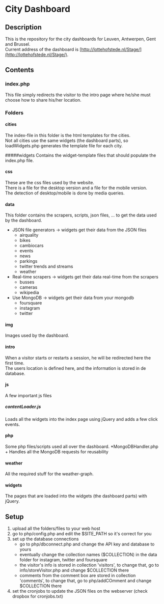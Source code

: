 # City Dashboard
## Description
This is the repository for the city dashboards for Leuven, Antwerpen, Gent and Brussel.
<br>Current address of the dashboard is [http://lottehofstede.nl/Stage/](http://lottehofstede.nl/Stage/).

## Contents
### index.php
This file simply redirects the visitor to the intro page where he/she must choose how to share his/her location.

### Folders
#### cities
The index-file in this folder is the html templates for the cities. 
<br>Not all cities use the same widgets (the dashboard parts), so loadWidgets.php generates the template file for each city.

#####widgets
Contains the widget-template files that should populate the index.php file.

#### css
These are the css files used by the website. 
<br>There is a file for the desktop version and a file for the mobile version.
<br>The detection of desktop/mobile is done by media queries.

#### data
This folder contains the scrapers, scripts, json files, … to get the data used by the dashboard.
* JSON file generators	-> widgets get their data from the JSON files
	+ airquality
	+ bikes
	+ cambiocars
	+ events
	+ news
	+ parkings
	+ twitter trends and streams
	+ weather
* Real-time scrapers	-> widgets get their data real-time from the scrapers
	+ busses
	+ cameras
	+ wikipedia
* Use MongoDB 	->	widgets get their data from your mongodb
	+ foursquare
	+ instagram
	+ twitter

#### img
Images used by the dashboard.

#### intro
When a visitor starts or restarts a session, he will be redirected here the first time.
<br>The users location is defined here, and the information is stored in de database.

#### js
A few important js files

##### contentLoader.js
Loads all the widgets into the index page using jQuery and adds a few click events.

#### php
Some php files/scripts used all over the dashboard.
*MongoDBHandler.php
	+ Handles all the MongoDB requests for reusability
#### weather
All the required stuff for the weather-graph.

#### widgets
The pages that are loaded into the widgets (the dashboard parts) with jQuery.

## Setup
1. upload all the folders/files to your web host
2. go to php/config.php and edit the $SITE_PATH so it's correct for you
3. set up the database connections
	+ go to php/dbconnect.php and change the API key and database to yours
	+ eventually change the collection names ($COLLECTION) in the data folder for instagram, twitter and foursquare
	+ the visitor's info is stored in collection 'visitors', to change that, go to info/storeVisitor.php and change $COLLECTION there
	+ comments from the comment box are stored in collection 'comments', to change that, go to php/addCOmment and change $COLLECTION there
4. set the cronjobs to update the JSON files on the webserver (check dropbox for cronjobs.txt)

